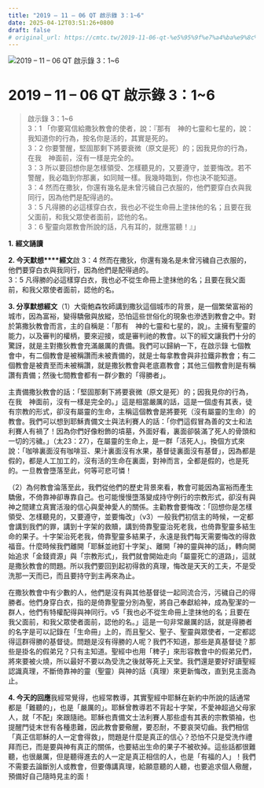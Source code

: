 ```yaml
---
title: "2019 – 11 – 06 QT 啟示錄 3：1~6"
date: 2025-04-12T03:51:26+0800
draft: false
# original_url: https://cmtc.tw/2019-11-06-qt-%e5%95%9f%e7%a4%ba%e9%8c%84-3%ef%bc%9a16
---
```


![2019 – 11 – 06 QT 啟示錄 3：1~6](/images/qt.jpg   "2019 – 11 – 06 QT 啟示錄 3：1~6")

# 2019 – 11 – 06 QT 啟示錄 3：1~6

> 啟示錄 3：1~6  
> 3：1 「你要寫信給撒狄教會的使者，說：『那有　神的七靈和七星的，說：我知道你的行為，按名你是活的，其實是死的。  
> 3：2 你要警醒，堅固那剩下將要衰微（原文是死）的；因我見你的行為，在我　神面前，沒有一樣是完全的。  
> 3：3 所以要回想你是怎樣領受、怎樣聽見的，又要遵守，並要悔改。若不警醒，我必臨到你那裏，如同賊一樣。我幾時臨到，你也決不能知道。  
> 3：4 然而在撒狄，你還有幾名是未曾污穢自己衣服的，他們要穿白衣與我同行，因為他們是配得過的。  
> 3：5 凡得勝的必這樣穿白衣，我也必不從生命冊上塗抹他的名；且要在我父面前，和我父眾使者面前，認他的名。  
> 3：6 聖靈向眾教會所說的話，凡有耳的，就應當聽！』」

**1.** **經文誦讀**

**2. 今天默想****經文**啟 3：4 然而在撒狄，你還有幾名是未曾污穢自己衣服的，他們要穿白衣與我同行，因為他們是配得過的。  
3：5 凡得勝的必這樣穿白衣，我也必不從生命冊上塗抹他的名；且要在我父面前，和我父眾使者面前，認他的名。

**3. 分享默想經文**（1）大衛鮑森牧師講到撒狄這個城市的背景，是一個繁榮富裕的城市，因為富裕，變得驕傲與放縱，恐怕這些世俗化的現象也滲透到教會之中。對於第撒狄教會而言，主的自稱是：「那有　神的七靈和七星的，說」。主擁有聖靈的能力，以及審判的權柄，要來迎接，或是審判祂的教會。以下的經文讓我們十分的驚訝，就是主對撒狄教會充滿嚴厲的責備。我們可以歸納一下，在啟示錄 七個教會中，有二個教會是被稱讚而未被責備的，就是士每拿教會與非拉鐵非教會；有二個教會是被責至而未被稱讚，就是撒狄教會與老底嘉教會；其他三個教會則是有稱讚有責備；然後七間教會都有一群少數的「得勝者」。

主責備撒狄教會的話：「堅固那剩下將要衰微（原文是死）的；因我見你的行為，在我　神面前，沒有一樣是完全的。」這是相當嚴厲的話，這是一個虛有其表，徒有宗教的形式，卻沒有屬靈的生命，主稱這個教會是將要死（沒有屬靈的生命）的教會。我們可以想到耶穌責備文士與法利賽人的話：「你們這假冒為善的文士和法利賽人有禍了！因為你們好像粉飾的墳墓，外面好看，裏面卻裝滿了死人的骨頭和一切的污穢。」（太23：27），在屬靈的生命上，是一群「活死人」。換個方式來說：「咖啡裏面沒有咖啡豆、果汁裏面沒有水果，基督徒裏面沒有基督」，因為都是假的，都是人工加工的，沒有活的生命在裏面，對神而言，全都是假的，也是死的。一旦教會墮落至此，何等可悲可憐！

（2）為何教會淪落至此，我們從他們的歷史背景來看，教會可能因為富裕而產生驕傲，不倚靠神卻專靠自己。也可能慢慢墮落變成持守例行的宗教形式，卻沒有與神之間建立真實活潑的信心與愛神愛人的關係。主勸教會要悔改：「回想你是怎樣領受、怎樣聽見的，又要遵守，並要悔改」（v3）一般我們初信主的時候，一定都會講到我們的罪，講到十字架的救贖，講到倚靠聖靈治死老我，也倚靠聖靈多結生命的果子。十字架治死老我，倚靠聖靈多結果子，永遠是我們每天需要悔改的得救福音。什麼時候我們離開「耶穌並祂釘十字架」、離開「神的靈與神的話」，轉向開始追求「金錢資源」與「宗教形式」，我們就會開始走向「屬靈死亡的道路」，這就是撒狄教會的問題。所以我們要回到起初得救的真理，悔改是天天的工夫，不是受洗那一天而已，而且要持守到主再來為止。

在撒狄教會中有少數的人，他們是沒有與其他基督徒一起同流合污，污穢自己的得勝者。他們身穿白衣，指的是倚靠聖靈分別為聖，將自己奉獻給神，成為聖潔的一群人，他們有特權配得與神同行。v5「我也必不從生命冊上塗抹他的名；且要在我父面前，和我父眾使者面前，認他的名。」這是一句非常嚴厲的話，就是得勝者的名字是可以記錄在「生命冊」上的，而且聖父、聖子、聖靈與眾使者，一定都認得這群得勝的基督徒。問題是沒有得勝的人呢？我們不知道，那些是真基督徒？那些是掛名的假弟兄？只有主知道。聖經中也用「稗子」來形容教會中的假弟兄們，將來要被火燒，所以最好不要以為受洗之後就等死上天堂。我們還是要好好讀聖經認識真理，不斷倚靠神的靈（聖靈）與神的話（真理）來更新悔改，直到見主面為止。

**4. 今天的回應**我經常覺得，也經常教導，其實聖經中耶穌在新約中所說的話通常都是「難聽的」，也是「嚴厲的」。耶穌曾教導若不背起十字架，不愛神超過父母家人，就「不配」來跟隨祂。耶穌也責備文士法利賽人那些虛有其表的宗教領袖，也提醒門徒末世有各種患難，因此教會要儆醒，要忍耐，不要哀哭切齒。我們相信「真正信耶穌的人一定會得救」，問題是什麼是真正的信心？恐怕不只是受洗作禮拜而已，而是要與神有真正的關係，也要結出生命的果子不被砍掉。這些話都很難聽，也很嚴厲，但是聽得進去的人一定是真正相信的人，也是「有福的人」！我們不需要去論斷別人或教會，但要傳講真理，給願意聽的人聽，也要追求個人儆醒，預備好自己隨時見主的面！